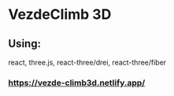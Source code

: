 # VezdeClimb 3D
## Using:
 react,
 three.js,
 react-three/drei,
 react-three/fiber
### https://vezde-climb3d.netlify.app/
